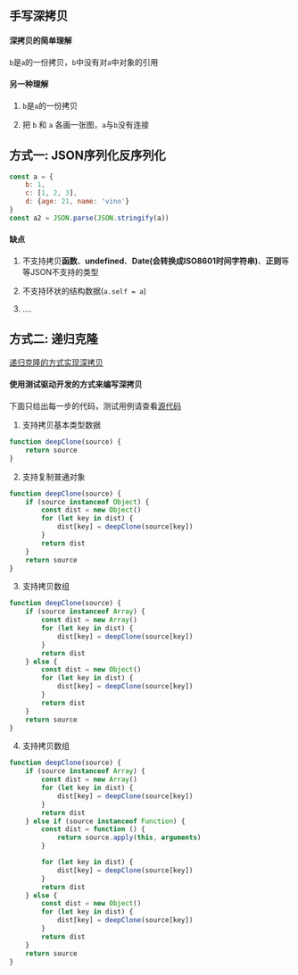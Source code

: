 ## 手写深拷贝

#### 深拷贝的简单理解

`b`是`a`的一份拷贝，`b`中没有对`a`中对象的引用

#### 另一种理解

1. `b`是`a`的一份拷贝

2. 把 `b` 和 `a` 各画一张图，`a`与`b`没有连接

## 方式一: JSON序列化反序列化

```javascript
const a = {
    b: 1,
    c: [1, 2, 3],
    d: {age: 21, name: 'vino'}
}
const a2 = JSON.parse(JSON.stringify(a))
```

#### 缺点

1. 不支持拷贝**函数**、**undefined**、**Date(会转换成ISO8601时间字符串)**、**正则**等等JSON不支持的类型

2. 不支持环状的结构数据(`a.self = a`)

3. ....

## 方式二: 递归克隆

[递归克隆的方式实现深拷贝](https://github.com/vinoMamba/deep-clone)

#### 使用测试驱动开发的方式来编写深拷贝

下面只给出每一步的代码，测试用例请查看[源代码](https://github.com/vinoMamba/deep-clone)

1. 支持拷贝基本类型数据

```javascript
function deepClone(source) {
    return source
}
```

2. 支持复制普通对象

```javascript
function deepClone(source) {
    if (source instanceof Object) {
        const dist = new Object()
        for (let key in dist) {
            dist[key] = deepClone(source[key])
        }
        return dist
    }
    return source
}
```

3. 支持拷贝数组

```javascript
function deepClone(source) {
    if (source instanceof Array) {
        const dist = new Array()
        for (let key in dist) {
            dist[key] = deepClone(source[key])
        }
        return dist
    } else {
        const dist = new Object()
        for (let key in dist) {
            dist[key] = deepClone(source[key])
        }
        return dist
    }
    return source
}
```

4. 支持拷贝数组

```javascript
function deepClone(source) {
    if (source instanceof Array) {
        const dist = new Array()
        for (let key in dist) {
            dist[key] = deepClone(source[key])
        }
        return dist
    } else if (source instanceof Function) {
        const dist = function () {
            return source.apply(this, arguments)
        }

        for (let key in dist) {
            dist[key] = deepClone(source[key])
        }
        return dist
    } else {
        const dist = new Object()
        for (let key in dist) {
            dist[key] = deepClone(source[key])
        }
        return dist
    }
    return source
}
```












